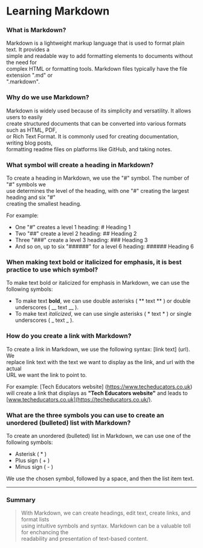 # Learning Markdown

### What is Markdown?

Markdown is a lightweight markup language that is used to format plain text. It provides a  
simple and readable way to add formatting elements to documents without the need for  
complex HTML or formatting tools. Markdown files typically have the file extension ".md" or  
".markdown".  

### Why do we use Markdown?

Markdown is widely used because of its simplicity and versatility. It allows users to easily  
create structured documents that can be converted into various formats such as HTML, PDF,  
or Rich Text Format. It is commonly used for creating documentation, writing blog posts,  
formatting readme files on platforms like GitHub, and taking notes.  

### What symbol will create a heading in Markdown?

To create a heading in Markdown, we use the "#" symbol. The number of "#" symbols we  
use determines the level of the heading, with one "#" creating the largest heading and six "#"  
creating the smallest heading.  
  
For example:  
* One "#" creates a level 1 heading: # Heading 1
* Two "##" create a level 2 heading: ## Heading 2
* Three "###" create a level 3 heading: ### Heading 3
* And so on, up to six "######" for a level 6 heading: ###### Heading 6

### When making text bold or italicized for emphasis, it is best practice to use which symbol?

To make text bold or italicized for emphasis in Markdown, we can use the following symbols:

* To make text **bold**, we can use double asterisks ( ** text ** ) or double underscores ( __ text __ ).
* To make text *italicized*, we can use single asterisks ( * text * ) or single underscores ( _ text _ ).

### How do you create a link with Markdown?

To create a link in Markdown, we use the following syntax: [link text] (url). We  
replace link text with the text we want to display as the link, and url with the actual  
URL we want the link to point to.  

For example: [Tech Educators website] (https://www.techeducators.co.uk)  
will create a link that displays as **"Tech Educators website"** and leads to [www.techeducators.co.uk](https://techeducators.co.uk/).  

### What are the three symbols you can use to create an unordered (bulleted) list with Markdown?

To create an unordered (bulleted) list in Markdown, we can use one of the following symbols:

* Asterisk ( * )
* Plus sign ( + )
* Minus sign ( - )

We use the chosen symbol, followed by a space, and then the list item text. 

***

### Summary

> With Markdown, we can create headings, edit text, create links, and format lists  
> using intuitive symbols and syntax. Markdown can be a valuable toll for enchancing the  
> readability and presentation of text-based content.
